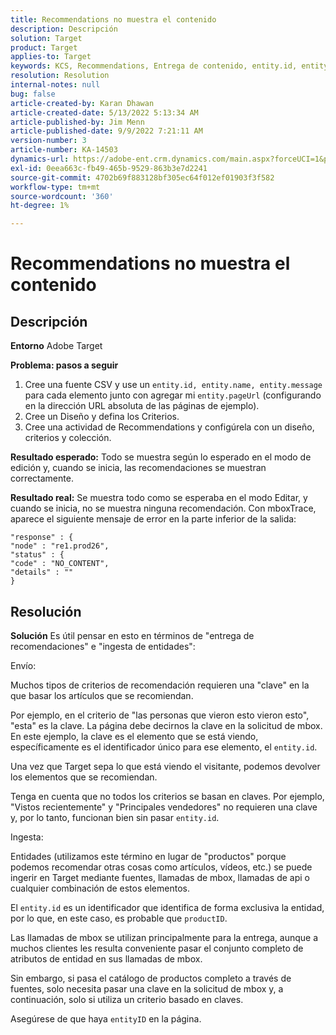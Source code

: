 ```yaml
---
title: Recommendations no muestra el contenido
description: Descripción
solution: Target
product: Target
applies-to: Target
keywords: KCS, Recommendations, Entrega de contenido, entity.id, entityID, productID, clave, identificador
resolution: Resolution
internal-notes: null
bug: false
article-created-by: Karan Dhawan
article-created-date: 5/13/2022 5:13:34 AM
article-published-by: Jim Menn
article-published-date: 9/9/2022 7:21:11 AM
version-number: 3
article-number: KA-14503
dynamics-url: https://adobe-ent.crm.dynamics.com/main.aspx?forceUCI=1&pagetype=entityrecord&etn=knowledgearticle&id=45c52a6f-7bd2-ec11-a7b5-00224809c101
exl-id: 0eea663c-fb49-465b-9529-863b3e7d2241
source-git-commit: 4702b69f883128bf305ec64f012ef01903f3f582
workflow-type: tm+mt
source-wordcount: '360'
ht-degree: 1%

---
```


# Recommendations no muestra el contenido

## Descripción


<b>Entorno</b>
Adobe Target

<b>Problema: pasos a seguir</b>

1. Cree una fuente CSV y use un `entity.id, entity.name, entity.message` para cada elemento junto con agregar mi `entity.pageUrl` (configurando en la dirección URL absoluta de las páginas de ejemplo).
2. Cree un Diseño y defina los Criterios.
3. Cree una actividad de Recommendations y configúrela con un diseño, criterios y colección.


<b>Resultado esperado:</b>
Todo se muestra según lo esperado en el modo de edición y, cuando se inicia, las recomendaciones se muestran correctamente.

<b>Resultado real:</b>
Se muestra todo&#x200B;&#x200B;&#x200B;&#x200B;&#x200B; como se esperaba en el modo Editar, y cuando se inicia, no se muestra ninguna recomendación.
Con mboxTrace, aparece el siguiente mensaje de error en la parte inferior de la salida:

```
"response" : {
"node" : "re1.prod26",
"status" : {
"code" : "NO_CONTENT",
"details" : ""
}
```

## Resolución


<b>Solución</b>
Es útil pensar en esto en términos de &quot;entrega de recomendaciones&quot; e &quot;ingesta de entidades&quot;:



Envío:

Muchos tipos de criterios de recomendación requieren una &quot;clave&quot; en la que basar los artículos que se recomiendan.

Por ejemplo, en el criterio de &quot;las personas que vieron esto vieron esto&quot;, &quot;esta&quot; es la clave. La página debe decirnos la clave en la solicitud de mbox. En este ejemplo, la clave es el elemento que se está viendo, específicamente es el identificador único para ese elemento, el `entity.id`.

Una vez que Target sepa lo que está viendo el visitante, podemos devolver los elementos que se recomiendan.

Tenga en cuenta que no todos los criterios se basan en claves. Por ejemplo, &quot;Vistos recientemente&quot; y &quot;Principales vendedores&quot; no requieren una clave y, por lo tanto, funcionan bien sin pasar `entity.id`.



Ingesta:

Entidades (utilizamos este término en lugar de &quot;productos&quot; porque podemos recomendar otras cosas como artículos, vídeos, etc.) se puede ingerir en Target mediante fuentes, llamadas de mbox, llamadas de api o cualquier combinación de estos elementos.

El `entity.id` es un identificador que identifica de forma exclusiva la entidad, por lo que, en este caso, es probable que `productID`.

Las llamadas de mbox se utilizan principalmente para la entrega, aunque a muchos clientes les resulta conveniente pasar el conjunto completo de atributos de entidad en sus llamadas de mbox.

Sin embargo, si pasa el catálogo de productos completo a través de fuentes, solo necesita pasar una clave en la solicitud de mbox y, a continuación, solo si utiliza un criterio basado en claves.



Asegúrese de que haya `entityID` en la página.
